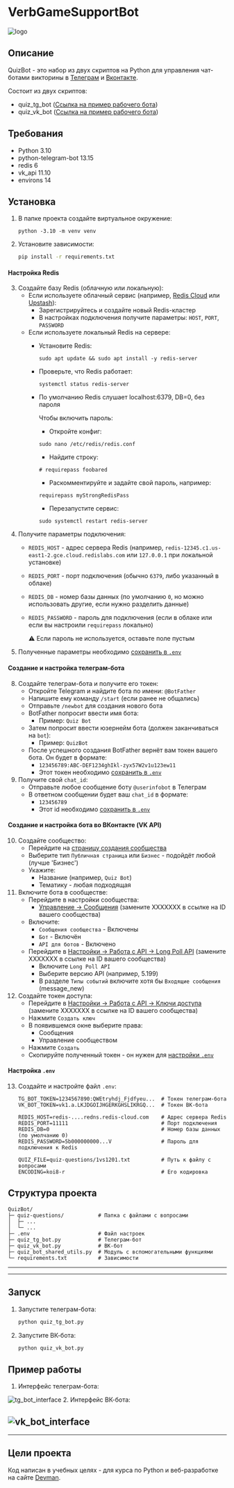 # VerbGameSupportBot
![logo](logo.png)

## Описание
QuizBot - это набор из двух скриптов на Python для управления чат-ботами викторины в [Телеграм](https://telegram.org) и [Вконтакте](https://vk.ru).

Состоит из двух скриптов:
- quiz_tg_bot ([Ссылка на пример рабочего бота](https://t.me/QuizBot_BotBot))
- quiz_vk_bot ([Ссылка на пример рабочего бота](https://vk.ru/club233068100))

## Требования
- Python 3.10
- python-telegram-bot 13.15
- redis 6
- vk_api 11.10
- environs 14

## Установка
1. В папке проекта создайте виртуальное окружение:
    ```
    python -3.10 -m venv venv
    ```
2. Установите зависимости:
    ```bash
    pip install -r requirements.txt
    ```
#### Настройка Redis
3. Создайте базу Redis (облачную или локальную):
    - Если используете облачный сервис (например, [Redis Cloud](https://redis.com/try-free/) или [Upstash](https://upstash.com/)):
        - Зарегистрируйтесь и создайте новый Redis-кластер
        - В настройках подключения получите параметры: `HOST`, `PORT`, `PASSWORD`
    - Если используете локальный Redis на сервере:
        - Установите Redis:
          ```
          sudo apt update && sudo apt install -y redis-server
          ```
        - Проверьте, что Redis работает:
          ```
          systemctl status redis-server
          ```
        - По умолчанию Redis слушает localhost:6379, DB=0, без пароля

          Чтобы включить пароль:
            - Откройте конфиг:
            ```
            sudo nano /etc/redis/redis.conf
            ```
            - Найдите строку:
            ```
            # requirepass foobared
            ```
            - Раскомментируйте и задайте свой пароль, например:
            ```
            requirepass myStrongRedisPass
            ```
            - Перезапустите сервис:
            ```
            sudo systemctl restart redis-server
            ```
4. Получите параметры подключения:
    - `REDIS_HOST` - адрес сервера Redis (например, `redis-12345.c1.us-east1-2.gce.cloud.redislabs.com` или `127.0.0.1` при локальной установке)
    - `REDIS_PORT` - порт подключения (обычно `6379`, либо указанный в облаке)
    - `REDIS_DB` - номер базы данных (по умолчанию `0`, но можно использовать другие, если нужно разделить данные)
    - `REDIS_PASSWORD` - пароль для подключения (если в облаке или если вы настроили `requirepass` локально)

        ⚠️ Если пароль не используется, оставьте поле пустым
5. Полученные параметры необходимо [сохранить в `.env`](#настройка-env)

#### Создание и настройка телеграм-бота
8. Создайте телеграм-бота и получите его токен:
    - Откройте Telegram и найдите бота по имени: `@BotFather`
    - Напишите ему команду `/start` (если ранее не общались)
    - Отправьте `/newbot` для создания нового бота
    - BotFather попросит ввести имя бота:
        - Пример: `Quiz Bot`
    - Затем попросит ввести юзернейм бота (должен заканчиваться на `bot`):
        - Пример: `QuizBot`
    - После успешного создания BotFather вернёт вам токен вашего бота. Он будет в формате:
        - `123456789:ABC-DEF1234ghIkl-zyx57W2v1u123ew11`
        - Этот токен необходимо [сохранить в `.env`](#настройка-env)
9. Получите свой `chat_id`:
    - Отправьте любое сообщение боту `@userinfobot` в Телеграм
    - В ответном сообщении будет ваш `chat_id` в формате:
        - `123456789`
        - Этот id необходимо [сохранить в `.env`](#настройка-env)
#### Создание и настройка бота во ВКонтакте (VK API)
10. Создайте сообщество:
    - Перейдите на [страницу создания сообщества](https://vk.com/groups_create)
    - Выберите тип `Публичная страница` или `Бизнес` - подойдёт любой (лучше 'Бизнес')
    - Укажите:
      - Название (например, `Quiz Bot`)
      - Тематику - любая подходящая
11. Включите бота в сообществе:
    - Перейдите в настройки сообщества:
      - [Управление → Сообщения](https://vk.com/clubXXXXXXX?act=messages) (замените XXXXXXX в ссылке на ID вашего сообщества)
    - Включите:
      - `Сообщения сообщества` - Включены
      - `Бот` - Включён
      - `API для ботов` - Включено
    - Перейдите в [Настройки → Работа с API → Long Poll API](https://vk.com/clubXXXXXXX?act=api&section=longpoll) (замените XXXXXXX в ссылке на ID вашего сообщества)
      - Включите `Long Poll API`
      - Выберите версию API (например, 5.199)
      - В разделе `Типы событий` включите хотя бы `Входящие сообщения` (message_new)
12. Создайте токен доступа:
    - Перейдите в [Настройки → Работа с API → Ключи доступа](https://vk.com/clubXXXXXXX?act=api&section=access) (замените XXXXXXX в ссылке на ID вашего сообщества)
    - Нажмите `Создать ключ`
    - В появившемся окне выберите права:
      - Сообщения
      - Управление сообществом
    - Нажмите `Создать`
    - Скопируйте полученный токен - он нужен для [настройки `.env`](#настройка-env)

#### Настройка `.env`
13. Создайте и настройте файл `.env`:
    ```env
    TG_BOT_TOKEN=1234567890:QWEtryhdj_Fjdfyeu...  # Токен телеграм-бота
    VK_BOT_TOKEN=vk1.a.LKJDGOIJHGERKGHSLIKRGQ...  # Токен ВК-бота

    REDIS_HOST=redis-....redns.redis-cloud.com    # Адрес сервера Redis
    REDIS_PORT=11111                              # Порт подключения
    REDIS_DB=0                                    # Номер базы данных (по умолчанию 0)
    REDIS_PASSWORD=5b000000000...V                # Пароль для подключения к Redis 
    
    QUIZ_FILE=quiz-questions/1vs1201.txt          # Путь к файлу с вопросами
    ENCODING=koi8-r                               # Его кодировка
    ```


## Структура проекта
```
QuizBot/
├─ quiz-questions/           # Папка с файлами с вопросами
│  ├─ ...
│  └─ ...
├─ .env                      # Файл настроек
├─ quiz_tg_bot.py            # Телеграм-бот
├─ quiz_vk_bot.py            # ВК-бот
├─ quiz_bot_shared_utils.py  # Модуль с вспомогательными функциями
└─ requirements.txt          # Зависимости
```
--------------------------------------------
--------------------------------------------

## Запуск
1. Запустите телеграм-бота:
    ```bash
    python quiz_tg_bot.py
    ```
2. Запустите ВК-бота:
    ```bash
    python quiz_vk_bot.py
    ```

## Пример работы
1. Интерфейс телеграм-бота:

![tg_bot_interface](tg_bot_interface.png)
2. Интерфейс ВК-бота:

![vk_bot_interface](vk_bot_interface.png)
--------------------------------------------
--------------------------------------------


## Цели проекта

Код написан в учебных целях - для курса по Python и веб-разработке на сайте [Devman](https://dvmn.org).